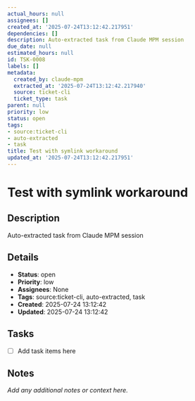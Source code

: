 ```yaml
---
actual_hours: null
assignees: []
created_at: '2025-07-24T13:12:42.217951'
dependencies: []
description: Auto-extracted task from Claude MPM session
due_date: null
estimated_hours: null
id: TSK-0008
labels: []
metadata:
  created_by: claude-mpm
  extracted_at: '2025-07-24T13:12:42.217940'
  source: ticket-cli
  ticket_type: task
parent: null
priority: low
status: open
tags:
- source:ticket-cli
- auto-extracted
- task
title: Test with symlink workaround
updated_at: '2025-07-24T13:12:42.217951'
---
```


# Test with symlink workaround

## Description
Auto-extracted task from Claude MPM session

## Details
- **Status**: open
- **Priority**: low
- **Assignees**: None
- **Tags**: source:ticket-cli, auto-extracted, task
- **Created**: 2025-07-24 13:12:42
- **Updated**: 2025-07-24 13:12:42

## Tasks
- [ ] Add task items here

## Notes
_Add any additional notes or context here._
